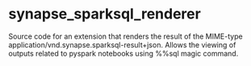 # synapse_sparksql_renderer
Source code for an extension that renders the result of the MIME-type application/vnd.synapse.sparksql-result+json. Allows the viewing of outputs related to pyspark notebooks using %%sql magic command.
